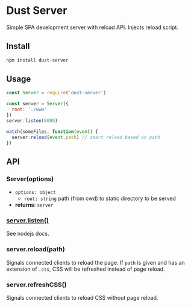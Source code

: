 # Dust Server

Simple SPA development server with reload API. Injects reload script.

## Install

```sh
npm install dust-server
```

## Usage

```javascript
const Server = require('dust-server')

const server = Server({
  root: './www'
})
server.listen(8080)

watch(someFiles, function(event) {
  server.reload(event.path) // smart reload based on path
})
```

## API

### Server(options)
- `options: object`
  - `root: string` path (from cwd) to static directory to be served
- **returns**: `server`

### [server.listen()](https://nodejs.org/api/http.html#http_server_listen_handle_callback)
See nodejs docs.

### server.reload(path)
Signals connected clients to reload the page. If `path` is given and has an extension of `.css`, CSS will be refreshed instead of page reload.

### server.refreshCSS()
Signals connected clients to reload CSS without page reload.
